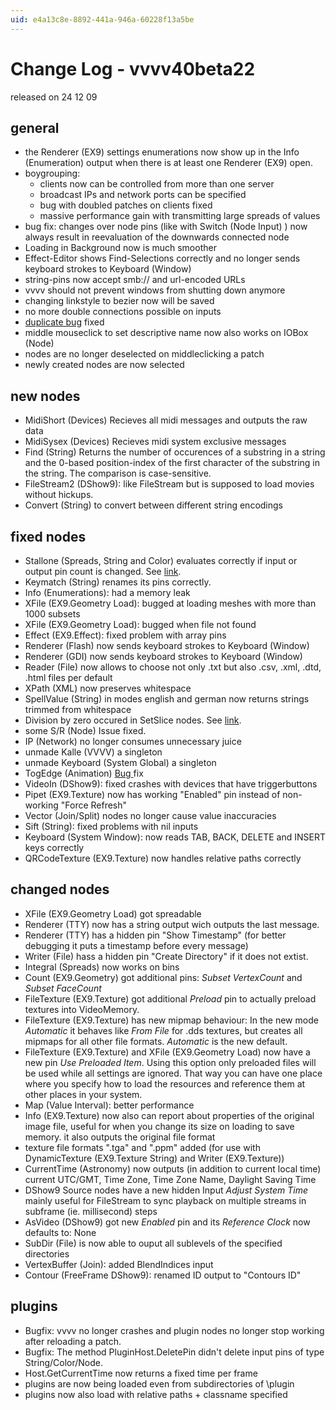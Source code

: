 ```yaml
---
uid: e4a13c8e-8892-441a-946a-60228f13a5be
---
```


# Change Log - vvvv40beta22
released on 24 12 09  

## general
* the Renderer (EX9) settings enumerations now show up in the Info (Enumeration) output when there is at least one Renderer (EX9) open.  
* boygrouping:  
  * clients now can be controlled from more than one server  
  * broadcast IPs and network ports can be specified  
  * bug with doubled patches on clients fixed  
  * massive performance gain with transmitting large spreads of values  
* bug fix: changes over node pins (like with Switch (Node Input) ) now always result in reevaluation of the downwards connected node   
* Loading in Background now is much smoother  
* Effect-Editor shows Find-Selections correctly and no longer sends keyboard strokes to Keyboard (Window)  
* string-pins now accept smb:// and url-encoded URLs  
* vvvv should not prevent windows from shutting down anymore  
* changing linkstyle to bezier now will be saved  
* no more double connections possible on inputs  
* <a href="http://vvvv.org/tiki-view_forum_thread.php?forumId=4&comments_parentId=27782#threadId27954" class="extURL" target="_blank">duplicate bug</a> fixed  
* middle mouseclick to set descriptive name now also works on IOBox (Node)  
* nodes are no longer deselected on middleclicking a patch  
* newly created nodes are now selected  

## new nodes
* MidiShort (Devices) Recieves all midi messages and outputs the raw data  
* MidiSysex (Devices) Recieves midi system exclusive messages  
* Find (String) Returns the number of occurences of a substring in a string and the 0-based position-index of the first character of the substring in the string. The comparison is case-sensitive.  
* FileStream2 (DShow9): like FileStream but is supposed to load movies without hickups.  
* Convert (String) to convert between different string encodings  

## fixed nodes
* Stallone (Spreads, String and Color) evaluates correctly if input or output pin count is changed. See <a href="http://vvvv.org/tiki-view_forum_thread.php?forumId=4&comments_parentId=25704" class="extURL" target="_blank">link</a>.  
* Keymatch (String) renames its pins correctly.  
* Info (Enumerations): had a memory leak  
* XFile (EX9.Geometry Load): bugged at loading meshes with more than 1000 subsets  
* XFile (EX9.Geometry Load): bugged when file not found  
* Effect (EX9.Effect): fixed problem with array pins  
* Renderer (Flash) now sends keyboard strokes to Keyboard (Window)  
* Renderer (GDI) now sends keyboard strokes to Keyboard (Window)  
* Reader (File) now allows to choose not only .txt but also .csv, .xml, .dtd, .html files per default  
* XPath (XML) now preserves whitespace  
* SpellValue (String) in modes english and german now returns strings trimmed from whitespace  
* Division by zero occured in SetSlice nodes. See <a href="http://vvvv.org/tiki-view_forum_thread.php?comments_parentId=28209&topics_threshold=0&topics_offset=1&topics_sort_mode=lastPost_desc&topics_find=&forumId=4" class="extURL" target="_blank">link</a>.  
* some S/R (Node) Issue fixed.  
* IP (Network) no longer consumes unnecessary juice  
* unmade Kalle (VVVV) a singleton  
* unmade Keyboard (System Global) a singleton  
* TogEdge (Animation) <a href="http://vvvv.org/tiki-view_forum_thread.php?comments_parentId=24311&topics_threshold=0&topics_offset=5&topics_sort_mode=lastPost_desc&topics_find=&forumId=4" class="extURL" target="_blank">Bug </a>fix  
* VideoIn (DShow9): fixed crashes with devices that have triggerbuttons  
* Pipet (EX9.Texture) now has working "Enabled" pin instead of non-working "Force Refresh"  
* Vector (Join/Split) nodes no longer cause value inaccuracies  
* Sift (String): fixed problems with nil inputs  
* Keyboard (System Window): now reads TAB, BACK, DELETE and INSERT keys correctly  
* QRCodeTexture (EX9.Texture) now handles relative paths correctly  

## changed nodes
* XFile (EX9.Geometry Load) got spreadable   
* Renderer (TTY) now has a string output wich outputs the last message.   
* Renderer (TTY) has a hidden pin "Show Timestamp" (for better debugging it puts a timestamp before every message)  
* Writer (File) hass a hidden pin "Create Directory" if it does not extist.  
* Integral (Spreads) now works on bins  
* Count (EX9.Geometry) got additional pins: *Subset VertexCount* and *Subset FaceCount*   
* FileTexture (EX9.Texture) got additional *Preload* pin to actually preload textures into VideoMemory.  
* FileTexture (EX9.Texture) has new mipmap behaviour: In the new mode *Automatic* it behaves like *From File* for .dds textures, but creates all mipmaps for all other file formats. *Automatic* is the new default.  
* FileTexture (EX9.Texture) and XFile (EX9.Geometry Load) now have a new pin *Use Preloaded Item*. Using this option only preloaded files will be used while all settings are ignored. That way you can have one place where you specify how to load the resources and reference them at other places in your system.  
* Map (Value Interval): better performance  
* Info (EX9.Texture) now also can report about properties of the original image file, useful for when you change its size on loading to save memory. it also outputs the original file format  
* texture file formats ".tga" and ".ppm" added (for use with DynamicTexture (EX9.Texture String) and Writer (EX9.Texture))  
* CurrentTime (Astronomy) now outputs (in addition to current local time) current UTC/GMT, Time Zone, Time Zone Name, Daylight Saving Time   
* DShow9 Source nodes have a new hidden Input *Adjust System Time* mainly useful for FileStream to sync playback on multiple streams in subframe (ie. millisecond) steps  
* AsVideo (DShow9) got new *Enabled* pin and its *Reference Clock* now defaults to: None  
* SubDir (File) is now able to ouput all sublevels of the specified directories  
* VertexBuffer (Join): added BlendIndices input  
* Contour (FreeFrame DShow9): renamed ID output to "Contours ID"  

## plugins
* Bugfix: vvvv no longer crashes and plugin nodes no longer stop working after reloading a patch.  
* Bugfix: The method PluginHost.DeletePin didn't delete input pins of type String/Color/Node.  
* Host.GetCurrentTime now returns a fixed time per frame  
* plugins are now being loaded even from subdirectories of \plugin  
* plugins now also load with relative paths + classname specified